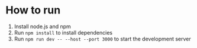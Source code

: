 # How to run

1. Install node.js and npm
2. Run `npm install` to install dependencies
3. Run `npm run dev -- --host --port 3000` to start the development server
